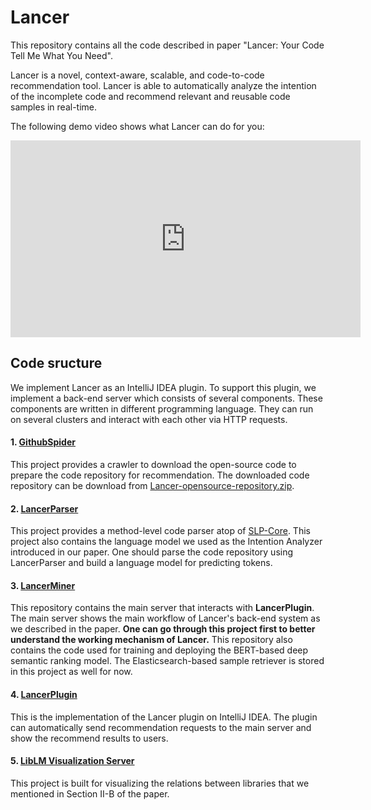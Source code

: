 # Lancer

This repository contains all the code described in paper "Lancer: Your Code Tell Me What You Need".

Lancer is  a novel, context-aware, scalable, and code-to-code recommendation tool. Lancer is able to automatically analyze the intention of the incomplete code and recommend relevant and reusable code samples in real-time.

The following demo video shows what Lancer can do for you:

<iframe width="560" height="315" src="https://www.youtube.com/embed/tO9nhqZY35g" frameborder="0" allow="accelerometer; autoplay; encrypted-media; gyroscope; picture-in-picture" allowfullscreen></iframe>



## Code sructure

We implement Lancer as an IntelliJ IDEA plugin. To support this plugin, we implement a back-end server which consists of several components. These components are written in different programming language. They can run on several clusters and interact with each other via HTTP requests.

#### 1. [GithubSpider](https://github.com/sfzhou5678/Lancer/tree/master/GithubSpider)

This project provides a crawler to download the open-source code to prepare the code repository for recommendation.  The downloaded code repository can be download from [Lancer-opensource-repository.zip](https://drive.google.com/open?id=1__ylqGfBuIQ3Tth8MrXUKZOK8TyitxmO).

#### 2. [LancerParser](https://github.com/sfzhou5678/Lancer/tree/master/LancerParser)

This project provides a method-level code parser atop of  [SLP-Core](https://github.com/SLP-team/SLP-Core). This project also contains the language model we used as the Intention Analyzer introduced in our paper. One should parse the code repository using LancerParser and build a language model for predicting tokens. 

#### 3. [LancerMiner](https://github.com/sfzhou5678/Lancer/tree/master/LancerMiner)

This repository contains the main server that interacts with **LancerPlugin**. The main server shows the main workflow of Lancer's back-end system as we described in the paper. **One can go through this project first to better understand the working mechanism of Lancer.** This repository also contains the code used for training and deploying the BERT-based deep semantic ranking model. The Elasticsearch-based  sample retriever is stored in this project as well for now. 

#### 4. [LancerPlugin](https://github.com/sfzhou5678/Lancer/tree/master/LancerPlugin)

This is the implementation of the Lancer plugin on IntelliJ IDEA. The plugin can automatically send recommendation requests to the main server and show the recommend results to users.

#### 5. [LibLM Visualization Server](https://github.com/sfzhou5678/Lancer/tree/master/LibLM%20Visualization%20Server)

This project is built for visualizing the relations between libraries that we mentioned in Section II-B of the paper. 







